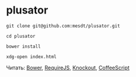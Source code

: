 # plusator

`git clone git@github.com:mesdt/plusator.git`

`cd plusator`

`bower install`

`xdg-open index.html`

Читать:
[Bower](bower.io),
[RequireJS](http://requirejs.org),
[Knockout](http://knockoutjs.com),
[CoffeeScript](http://coffeescript.org)
